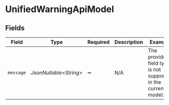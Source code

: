 # UnifiedWarningApiModel


## Fields

| Field                                                          | Type                                                           | Required                                                       | Description                                                    | Example                                                        |
| -------------------------------------------------------------- | -------------------------------------------------------------- | -------------------------------------------------------------- | -------------------------------------------------------------- | -------------------------------------------------------------- |
| `message`                                                      | *JsonNullable\<String>*                                        | :heavy_minus_sign:                                             | N/A                                                            | The provided field type is not supported in the current model. |